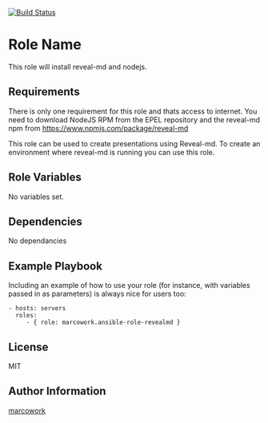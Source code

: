 [![Build Status](https://travis-ci.org/marcowork/ansible-role-revealmd.svg?branch=master)](https://travis-ci.org/marcowork/ansible-role-revealmd)


Role Name
=========

This role will install reveal-md and nodejs.

Requirements
------------

There is only one requirement for this role and thats access to internet. You need to download NodeJS RPM from the EPEL repository
and the reveal-md npm from https://www.npmjs.com/package/reveal-md

This role can be used to create presentations using Reveal-md. To create an environment where reveal-md is running you can use this role. 

Role Variables
--------------

No variables set.

Dependencies
------------

No dependancies

Example Playbook
----------------

Including an example of how to use your role (for instance, with variables passed in as parameters) is always nice for users too:

    - hosts: servers
      roles:
         - { role: marcowork.ansible-role-revealmd }

License
-------

MIT

Author Information
------------------

[marcowork](https://github.com/marcowork)

